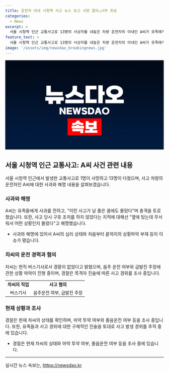 ```yaml
---
title: 운전자 아내 시청역 사고 뉴스 보고 사망 알아…너무 죄송
categories:
  - News
excerpt: >
  서울 시청역 인근 교통사고로 13명의 사상자를 내놓은 차량 운전자의 아내인 A씨가 유족에게 사과를 전하며 경황이 없었다고 말했다. 사고 당시 A씨와 운전자 차씨는 음주를 하지 않았다고 주장하고, 사고 현장에서 적절한 구호 조치를 하지 않았다는 지적에 대해선 무서워서 상황을 몰랐다고 해명했다. 사고 직후 차씨가 고통을 호소해 병원으로 이송되었으며, 음주운전 혐의는 없다는 것으로 파악됐다. 경찰은 사고 발생 경위를 파악하는 중이다.
feature_text: >
  서울 시청역 인근 교통사고로 13명의 사상자를 내놓은 차량 운전자의 아내인 A씨가 유족에게 사과를 전하며 경황이 없었다고 말했다. 사고 당시 A씨와 운전자 차씨는 음주를 하지 않았다고 주장하고, 사고 현장에서 적절한 구호 조치를 하지 않았다는 지적에 대해선 무서워서 상황을 몰랐다고 해명했다. 사고 직후 차씨가 고통을 호소해 병원으로 이송되었으며, 음주운전 혐의는 없다는 것으로 파악됐다. 경찰은 사고 발생 경위를 파악하는 중이다.
image: '/assets/img/newsdao_breakingnews.jpg'
---
```


<p><img src="/assets/img/newsdao_breakingnews.jpg" alt="firstkoreanews 속보" /></p>

<h2 data-ke-size="size26">서울 시청역 인근 교통사고: A씨 사건 관련 내용</h2>

<p data-ke-size="size16">서울 시청역 인근에서 발생한 교통사고로 1명이 사망하고 13명이 다쳤으며, 사고 차량의 운전자인 A씨에 대한 사과와 해명 내용을 살펴보겠습니다.</p>

<h3>사과와 해명</h3>

<p data-ke-size="size16">A씨는 유족들에게 사과를 전하고, "이런 사고가 날 줄은 꿈에도 몰랐다"며 충격을 토로했습니다. 또한, 사고 당시 구호 조치를 하지 않았다는 지적에 대해선 "옆에 탔는데 무서워서 어떤 상황인지 몰랐다"고 해명했습니다.</p>

<ul>
    <li>사과와 해명에 있어서 A씨의 심리 상태와 처음부터 끝까지의 상황파악 부재 등이 이슈가 됐습니다.</li>
</ul>

<h3>차씨의 운전 경력과 혐의</h3>

<p data-ke-size="size16">차씨는 현직 버스기사로서 경황이 없었다고 밝혔으며, 음주 운전 여부와 급발진 주장에 관한 상황 파악이 진행 중이며, 경찰은 목격자 진술에 따른 사고 경위를 조사 중입니다.</p>

<table>
    <tr>
        <td style="text-align: center; height: 17px;"><b>차씨의 직업</b></td>
        <td style="text-align: center; height: 17px;"><b>사고 혐의</b></td>
    </tr>
    <tr>
        <td style="text-align: center; height: 17px;">버스기사</td>
        <td style="text-align: center; height: 17px;">음주운전 여부, 급발진 주장</td>
    </tr>
</table>

<h3>현재 상황과 조사</h3>

<p data-ke-size="size16">경찰은 현재 차씨의 상태를 확인하며, 마약 투약 여부와 졸음운전 여부 등을 조사 중입니다. 또한, 유족들과 사고 경위에 대한 구체적인 진술을 토대로 사고 발생 경위를 추적 중에 있습니다.</p>

<ul>
    <li>경찰은 현재 차씨의 상태와 마약 투약 여부, 졸음운전 여부 등을 조사 중에 있습니다.</li>
</ul>

<hr>
실시간 뉴스 속보는, <a href="https://newsdao.kr" rel="dofollow">https://newsdao.kr</a>


